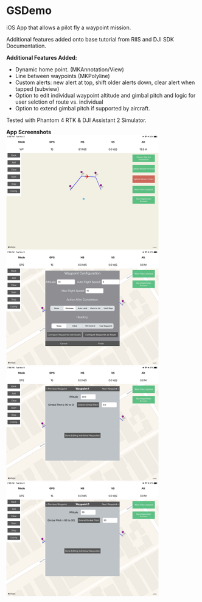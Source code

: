 # GSDemo
iOS App that allows a pilot fly a waypoint mission.

Additional features added onto base tutorial from RIIS and DJI SDK Documentation.

**Additional Features Added:**

- Dynamic home point. (MKAnnotation/View)
- Line between waypoints (MKPolyline)
- Custom alerts: new alert at top, shift older alerts down, clear alert when tapped (subview)
- Option to edit individual waypoint altitude and gimbal pitch and logic for user selction of route vs. individual
- Option to extend gimbal pitch if supported by aircraft.

Tested with Phantom 4 RTK & DJI Assistant 2 Simulator.

**App Screenshots**
<img src="Screenshots/1.PNG" width="400"> <img src="Screenshots/2.PNG" width="400"> <img src="Screenshots/3.PNG" width="400"> <img src="Screenshots/4.PNG" width="400">
